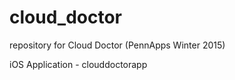 # cloud_doctor
repository for Cloud Doctor (PennApps Winter 2015)

iOS Application - clouddoctorapp
